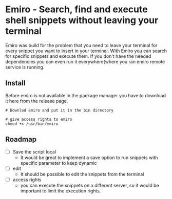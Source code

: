 # Emiro - Search, find and execute shell snippets without leaving your terminal

Emiro was build for the problem that you need to leave your terminal for every snippet you want to insert in your terminal. With Emiro you can search for specific snippets and execute them. If you don't have the needed dependencies you can even run it everywhere(where you ran emiro remote service is running.

## Install 

Before emiro is not available in the package manager you have to download it here from the release page.

```wget
# Downlad emiro and put it in the bin directory

# give access rights to emiro
chmod +x /usr/bin/emiro 
```




## Roadmap

* [ ] Save the script local
  * It would be great to implement a save option to run snippets with specific parameter to keep dynamic 
* [ ] edit
  * It should be possible to edit the snippets from the terminal
* [ ] access rights
  * you can execute the snippets on a different server, so it would be important to limit the execution rights.







